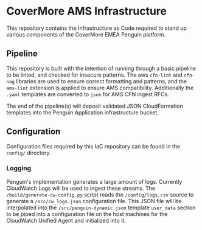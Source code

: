 # CoverMore AMS Infrastructure
This repository contains the Infrastructure as Code required to stand up various components of the
CoverMore EMEA Penguin platform.

## Pipeline
This repository is built with the intention of running through a basic pipeline to be linted, and 
checked for insecure patterns. The aws `cfn-lint` and `cfn-nag` libraries are used to ensure correct
formatting and patterns, and the `ams-lint` extension is applied to ensure AMS compatibility. Additionally
the `.yaml` templates are converted to `json` for AMS CFN ingest RFCs.

The end of the pipeline(s) will deposit validated JSON CloudFormation templates into the Penguin Application
infrastructure bucket. 

## Configuration
Configuration files required by this IaC repository can be found in the `config/` directory.

### Logging
Penguin's implementation generates a large amount of logs. Currently CloudWatch Logs will be used to ingest
these streams. The `/build/generate-cw-config.py` script reads the `/config/logs.csv` source to generate
a `/src/cw_logs.json` configuration file. This JSON file will be interpolated into the `/src/penguin-dynamic.json`
template `user_data` section to be piped into a configuration file on the host machines for the CloudWatch Unified
Agent and initialized into it.

